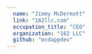 ```yaml
---
  name: "Jimmy McDermott"
  link: "162llc.com"
  occupation_title: "CEO"
  organization: "162 LLC"
  github: "mcdappdev"
---
```

